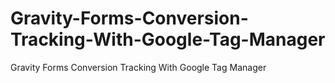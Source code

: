 # Gravity-Forms-Conversion-Tracking-With-Google-Tag-Manager
Gravity Forms Conversion Tracking With Google Tag Manager
